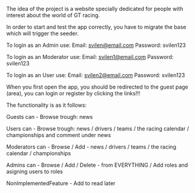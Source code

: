 The idea of the project is a website specially dedicated for people with interest about the world of GT racing.

In order to start and test the app correctly, you have to migrate the base which will trigger the seeder.

To login as an Admin use:
Email: svilen@email.com
Password: svilen123

To login as an Moderator use:
Email: svilen1@email.com
Password: svilen123

To login as an User use:
Email: svilen2@email.com
Password: svilen123

When you first open the app, you should be redirected to the guest page (area),
you can login or register by clicking the links!!!

The functionality is as it follows:

Guests can - Browse trough: news

Users can - Browse trough: news / drivers / teams / the racing calendar / championships and comment under news

Moderators can - Browse / Add - news / drivers / teams / the racing calendar / championships

Admins can - Browse / Add / Delete - from EVERYTHING / Add roles and asigning users to roles

NonImplementedFeature - Add to read later